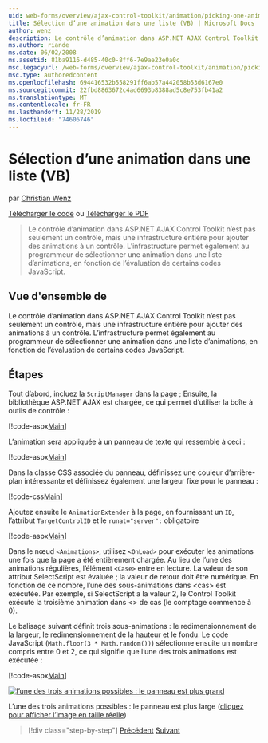 ```yaml
---
uid: web-forms/overview/ajax-control-toolkit/animation/picking-one-animation-out-of-a-list-vb
title: Sélection d’une animation dans une liste (VB) | Microsoft Docs
author: wenz
description: Le contrôle d’animation dans ASP.NET AJAX Control Toolkit n’est pas seulement un contrôle, mais une infrastructure entière pour ajouter des animations à un contrôle. L’infrastructure impeux également...
ms.author: riande
ms.date: 06/02/2008
ms.assetid: 81ba9116-d485-40c0-8ff6-7e9ae23e0a0c
msc.legacyurl: /web-forms/overview/ajax-control-toolkit/animation/picking-one-animation-out-of-a-list-vb
msc.type: authoredcontent
ms.openlocfilehash: 694416532b558291ff6ab57a442058b53d6167e0
ms.sourcegitcommit: 22fbd8863672c4ad6693b8388ad5c8e753fb41a2
ms.translationtype: MT
ms.contentlocale: fr-FR
ms.lasthandoff: 11/28/2019
ms.locfileid: "74606746"
---
```

# <a name="picking-one-animation-out-of-a-list-vb"></a>Sélection d’une animation dans une liste (VB)

par [Christian Wenz](https://github.com/wenz)

[Télécharger le code](https://download.microsoft.com/download/f/9/a/f9a26acd-8df4-4484-8a18-199e4598f411/Animation5.vb.zip) ou [Télécharger le PDF](https://download.microsoft.com/download/6/7/1/6718d452-ff89-4d3f-a90e-c74ec2d636a3/animation5VB.pdf)

> Le contrôle d’animation dans ASP.NET AJAX Control Toolkit n’est pas seulement un contrôle, mais une infrastructure entière pour ajouter des animations à un contrôle. L’infrastructure permet également au programmeur de sélectionner une animation dans une liste d’animations, en fonction de l’évaluation de certains codes JavaScript.

## <a name="overview"></a>Vue d'ensemble de

Le contrôle d’animation dans ASP.NET AJAX Control Toolkit n’est pas seulement un contrôle, mais une infrastructure entière pour ajouter des animations à un contrôle. L’infrastructure permet également au programmeur de sélectionner une animation dans une liste d’animations, en fonction de l’évaluation de certains codes JavaScript.

## <a name="steps"></a>Étapes

Tout d’abord, incluez la `ScriptManager` dans la page ; Ensuite, la bibliothèque ASP.NET AJAX est chargée, ce qui permet d’utiliser la boîte à outils de contrôle :

[!code-aspx[Main](picking-one-animation-out-of-a-list-vb/samples/sample1.aspx)]

L’animation sera appliquée à un panneau de texte qui ressemble à ceci :

[!code-aspx[Main](picking-one-animation-out-of-a-list-vb/samples/sample2.aspx)]

Dans la classe CSS associée du panneau, définissez une couleur d’arrière-plan intéressante et définissez également une largeur fixe pour le panneau :

[!code-css[Main](picking-one-animation-out-of-a-list-vb/samples/sample3.css)]

Ajoutez ensuite le `AnimationExtender` à la page, en fournissant un `ID`, l’attribut `TargetControlID` et le `runat="server":` obligatoire

[!code-aspx[Main](picking-one-animation-out-of-a-list-vb/samples/sample4.aspx)]

Dans le nœud `<Animations>`, utilisez `<OnLoad>` pour exécuter les animations une fois que la page a été entièrement chargée. Au lieu de l’une des animations régulières, l’élément `<Case>` entre en lecture. La valeur de son attribut SelectScript est évaluée ; la valeur de retour doit être numérique. En fonction de ce nombre, l’une des sous-animations dans &lt;cas&gt; est exécutée. Par exemple, si SelectScript a la valeur 2, le Control Toolkit exécute la troisième animation dans &lt;&gt; de cas (le comptage commence à 0).

Le balisage suivant définit trois sous-animations : le redimensionnement de la largeur, le redimensionnement de la hauteur et le fondu. Le code JavaScript (`Math.floor(3 * Math.random())`) sélectionne ensuite un nombre compris entre 0 et 2, ce qui signifie que l’une des trois animations est exécutée :

[!code-aspx[Main](picking-one-animation-out-of-a-list-vb/samples/sample5.aspx)]

[![l’une des trois animations possibles : le panneau est plus grand](picking-one-animation-out-of-a-list-vb/_static/image2.png)](picking-one-animation-out-of-a-list-vb/_static/image1.png)

L’une des trois animations possibles : le panneau est plus large ([cliquez pour afficher l’image en taille réelle](picking-one-animation-out-of-a-list-vb/_static/image3.png))

> [!div class="step-by-step"]
> [Précédent](animation-depending-on-a-condition-vb.md)
> [Suivant](animating-in-response-to-user-interaction-vb.md)
